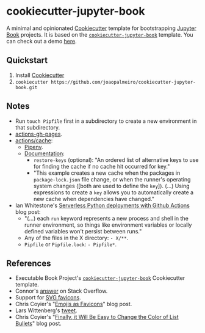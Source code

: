 # cookiecutter-jupyter-book

A minimal and opinionated [Cookiecutter](https://github.com/cookiecutter/cookiecutter) template for bootstrapping [Jupyter Book](http://jupyterbook.org/) projects. It is based on the [`cookiecutter-jupyter-book`](https://github.com/executablebooks/cookiecutter-jupyter-book) template. You can check out a demo [here](https://joaopalmeiro.github.io/cookiecutter-jupyter-book/).

## Quickstart

1. Install [Cookiecutter](https://github.com/cookiecutter/cookiecutter)
2. `cookiecutter https://github.com/joaopalmeiro/cookiecutter-jupyter-book.git`

## Notes

- Run `touch Pipfile` first in a subdirectory to create a new environment in that subdirectory.
- [actions-gh-pages](https://github.com/peaceiris/actions-gh-pages).
- [actions/cache](https://github.com/actions/cache):
  - [Pipenv](https://github.com/actions/cache/blob/main/examples.md#python---pipenv).
  - [Documentation](https://docs.github.com/en/actions/guides/caching-dependencies-to-speed-up-workflows):
    - `restore-keys` (optional): "An ordered list of alternative keys to use for finding the cache if no cache hit occurred for key."
    - "This example creates a new cache when the packages in `package-lock.json` file change, or when the runner's operating system changes ([both are used to define the `key`]). (...) Using expressions to create a `key` allows you to automatically create a new cache when dependencies have changed."
- Ian Whitestone's [Serverless Python deployments with Github Actions](https://ianwhitestone.work/aws-serverless-deployments-with-github-actions/) blog post:
  - "(...) each `run` keyword represents a new process and shell in the runner environment, so things like environment variables or locally defined variables won't persist between runs."
  - Any of the files in the X directory: `- X/**`.
  - `Pipfile` or `Pipfile.lock`: `- Pipfile*`.

## References

- Executable Book Project's [`cookiecutter-jupyter-book`](https://github.com/executablebooks/cookiecutter-jupyter-book) Cookiecutter template.
- Connor's [answer](https://stackoverflow.com/a/55435460) on Stack Overflow.
- Support for [SVG favicons](https://caniuse.com/link-icon-svg).
- Chris Coyier's "[Emojis as Favicons](https://css-tricks.com/emojis-as-favicons/)" blog post.
- Lars Wittenberg's [tweet](https://twitter.com/larswittenberg/status/1242465247987810304).
- Chris Coyier's "[Finally, it Will Be Easy to Change the Color of List Bullets](https://css-tricks.com/finally-it-will-be-easy-to-change-the-color-of-list-bullets/)" blog post.
